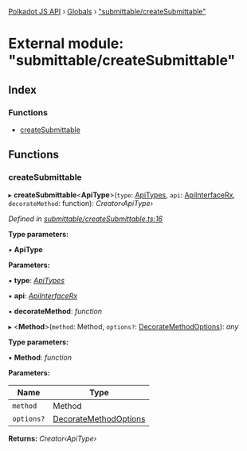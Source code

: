 [Polkadot JS API](../README.md) › [Globals](../globals.md) › ["submittable/createSubmittable"](_submittable_createsubmittable_.md)

# External module: "submittable/createSubmittable"

## Index

### Functions

* [createSubmittable](_submittable_createsubmittable_.md#createsubmittable)

## Functions

###  createSubmittable

▸ **createSubmittable**<**ApiType**>(`type`: [ApiTypes](_types_.md#apitypes), `api`: [ApiInterfaceRx](../interfaces/_types_.apiinterfacerx.md), `decorateMethod`: function): *Creator‹ApiType›*

*Defined in [submittable/createSubmittable.ts:16](https://github.com/polkadot-js/api/blob/d594149/packages/api/src/submittable/createSubmittable.ts#L16)*

**Type parameters:**

▪ **ApiType**

**Parameters:**

▪ **type**: *[ApiTypes](_types_.md#apitypes)*

▪ **api**: *[ApiInterfaceRx](../interfaces/_types_.apiinterfacerx.md)*

▪ **decorateMethod**: *function*

▸ <**Method**>(`method`: Method, `options?`: [DecorateMethodOptions](../interfaces/_types_.decoratemethodoptions.md)): *any*

**Type parameters:**

▪ **Method**: *function*

**Parameters:**

Name | Type |
------ | ------ |
`method` | Method |
`options?` | [DecorateMethodOptions](../interfaces/_types_.decoratemethodoptions.md) |

**Returns:** *Creator‹ApiType›*
